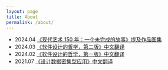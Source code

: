 ```yaml
---
layout: page
title: About
permalink: /about/
---
```


* 2024.04 [《现代艺术 150 年：一个未完成的故事》提及作品图集](https://yingang.github.io/modern-art-150-years/)
* 2024.03 [《软件设计的哲学，第二版》中文翻译](https://yingang.github.io/aposd2e-zh/)
* 2024.02 [《软件设计的哲学，第一版》中文翻译](https://yingang.github.io/aposd-zh)
* 2021.07 [《设计数据密集型应用》中文翻译](https://vonng.github.io/ddia)

<script src="https://utteranc.es/client.js"
        repo="yingang/yingang.github.io"
        issue-term="pathname"
        label="Comment"
        theme="github-light"
        crossorigin="anonymous"
        async>
</script>